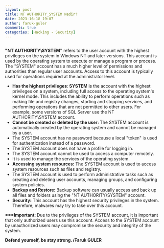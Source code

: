 ```yaml
---
layout: post
title: NT AUTHORITY_SYSTEM Nedir?
date: 2023-16-18 19:07
author: faruk-guler
comments: true
categories: [Hacking - Security]
---
```

<!-- wp:image {"id":13315,"sizeSlug":"large","linkDestination":"none"} -->
<figure class="wp-block-image size-large"><img src="https://farukguler.com/assets/post_images/nt-user.jpg?w=442" alt="" class="wp-image-13315" /></figure>
<!-- /wp:image -->

<!-- wp:paragraph -->
<p><strong>"NT AUTHORITY\SYSTEM" </strong>refers to the user account with the highest privileges on the system in Windows NT and later versions. This account is used by the operating system to execute or manage a program or process. The "SYSTEM" account has a much higher level of permissions and authorities than regular user accounts. Access to this account is typically used for operations required at the administrator level.</p>
<!-- /wp:paragraph -->

<!-- wp:list -->
<ul class="wp-block-list"><!-- wp:list-item -->
<li><strong>Has the highest privileges</strong>: <strong>SYSTEM</strong> is the account with the highest privileges on a system, including full access to the operating system's kernel mode. This includes the ability to perform operations such as making file and registry changes, starting and stopping services, and performing operations that are not permitted to other users. For example, some versions of SQL Server use the NT AUTHORITY\SYSTEM account.</li>
<!-- /wp:list-item -->

<!-- wp:list-item -->
<li><strong>Cannot be created or deleted by the user: </strong>The SYSTEM account is automatically created by the operating system and cannot be managed by a user.</li>
<!-- /wp:list-item -->

<!-- wp:list-item -->
<li>The SYSTEM account has no password because a local "token" is used for authentication instead of a password.</li>
<!-- /wp:list-item -->

<!-- wp:list-item -->
<li>The SYSTEM account does not have a profile for logging in.</li>
<!-- /wp:list-item -->

<!-- wp:list-item -->
<li>The SYSTEM account cannot be used to access a computer remotely.</li>
<!-- /wp:list-item -->

<!-- wp:list-item -->
<li>It is used to manage the services of the operating system.</li>
<!-- /wp:list-item -->

<!-- wp:list-item -->
<li><strong>Accessing system resources:</strong> The SYSTEM account is used to access system resources such as files and registry.</li>
<!-- /wp:list-item -->

<!-- wp:list-item -->
<li>The SYSTEM account is used to perform administrative tasks such as creating and deleting user accounts, managing groups, and configuring system policies.</li>
<!-- /wp:list-item -->

<!-- wp:list-item -->
<li><strong>Backup and Restore: </strong>Backup software can usually access and back up all files and folders using the "NT AUTHORITY\SYSTEM" account.</li>
<!-- /wp:list-item -->

<!-- wp:list-item -->
<li><strong>Security:</strong> This account has the highest security privileges in the system. Therefore, malwares may try to take over this account.</li>
<!-- /wp:list-item --></ul>
<!-- /wp:list -->

<!-- wp:paragraph -->
<p><strong>***Important: </strong>Due to the privileges of the SYSTEM account, it is important that only authorized users use this account. Access to the SYSTEM account by unauthorized users may compromise the security and integrity of the system.</p>
<!-- /wp:paragraph -->

<!-- wp:paragraph -->
<p><strong>Defend yourself, be stay strong. /Faruk GULER</strong></p>
<!-- /wp:paragraph -->
